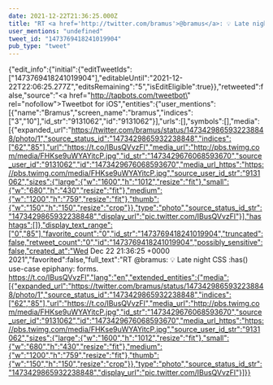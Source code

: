 ```yaml
---
date: 2021-12-22T21:36:25.000Z
title: "RT <a href='http://twitter.com/bramus'>@bramus</a>: 💡 Late night CSS :has() use-case epiphany: forms. https://t.co/IBusQVvzFl″"
user_mentions: "undefined"
tweet_id: "1473769418241019904"
pub_type: "tweet"
---
```

{"edit_info":{"initial":{"editTweetIds":["1473769418241019904"],"editableUntil":"2021-12-22T22:06:25.277Z","editsRemaining":"5","isEditEligible":true}},"retweeted":false,"source":"<a href=\"http://tapbots.com/tweetbot\" rel=\"nofollow\">Tweetbot for iΟS</a>","entities":{"user_mentions":[{"name":"Bramus","screen_name":"bramus","indices":["3","10"],"id_str":"9131062","id":"9131062"}],"urls":[],"symbols":[],"media":[{"expanded_url":"https://twitter.com/bramus/status/1473429865932238848/photo/1","source_status_id":"1473429865932238848","indices":["62","85"],"url":"https://t.co/IBusQVvzFl","media_url":"http://pbs.twimg.com/media/FHKse9uWYAYitcP.jpg","id_str":"1473429676068593670","source_user_id":"9131062","id":"1473429676068593670","media_url_https":"https://pbs.twimg.com/media/FHKse9uWYAYitcP.jpg","source_user_id_str":"9131062","sizes":{"large":{"w":"1600","h":"1012","resize":"fit"},"small":{"w":"680","h":"430","resize":"fit"},"medium":{"w":"1200","h":"759","resize":"fit"},"thumb":{"w":"150","h":"150","resize":"crop"}},"type":"photo","source_status_id_str":"1473429865932238848","display_url":"pic.twitter.com/IBusQVvzFl"}],"hashtags":[]},"display_text_range":["0","85"],"favorite_count":"0","id_str":"1473769418241019904","truncated":false,"retweet_count":"0","id":"1473769418241019904","possibly_sensitive":false,"created_at":"Wed Dec 22 21:36:25 +0000 2021","favorited":false,"full_text":"RT @bramus: 💡 Late night CSS :has() use-case epiphany: forms. https://t.co/IBusQVvzFl","lang":"en","extended_entities":{"media":[{"expanded_url":"https://twitter.com/bramus/status/1473429865932238848/photo/1","source_status_id":"1473429865932238848","indices":["62","85"],"url":"https://t.co/IBusQVvzFl","media_url":"http://pbs.twimg.com/media/FHKse9uWYAYitcP.jpg","id_str":"1473429676068593670","source_user_id":"9131062","id":"1473429676068593670","media_url_https":"https://pbs.twimg.com/media/FHKse9uWYAYitcP.jpg","source_user_id_str":"9131062","sizes":{"large":{"w":"1600","h":"1012","resize":"fit"},"small":{"w":"680","h":"430","resize":"fit"},"medium":{"w":"1200","h":"759","resize":"fit"},"thumb":{"w":"150","h":"150","resize":"crop"}},"type":"photo","source_status_id_str":"1473429865932238848","display_url":"pic.twitter.com/IBusQVvzFl"}]}}
